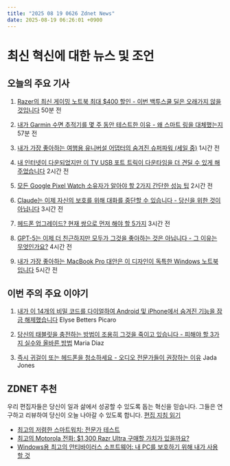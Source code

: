 ```yaml
---
title: "2025 08 19 0626 Zdnet News"
date: 2025-08-19 06:26:01 +0900
---
```


# 최신 혁신에 대한 뉴스 및 조언
## 오늘의 주요 기사 

1. [Razer의 최신 게이밍 노트북 최대 $400 할인 - 이번 백투스쿨 딜은 오래가지 않을 것입니다](https://www.zdnet.com/article/save-up-to-400-on-razers-newest-gaming-laptop-this-back-to-school-deal-deal-wont-last-long/) 50분 전 

2. [내가 Garmin 수면 추적기를 몇 주 동안 테스트한 이유 - 왜 스마트 링을 대체했는지](https://www.zdnet.com/article/i-tested-this-garmin-sleep-tracker-for-weeks-heres-why-it-replaces-my-smart-ring-for-good/) 57분 전 

3. [내가 가장 좋아하는 여행용 유니버설 어댑터의 숨겨진 슈퍼파워 (세일 중)](https://www.zdnet.com/article/my-new-favorite-universal-adapter-for-traveling-has-a-hidden-superpower-and-on-sale/) 1시간 전 

4. [내 인터넷이 다운되었지만 이 TV USB 포트 트릭이 다운타임을 더 견딜 수 있게 해주었습니다](https://www.zdnet.com/article/my-internet-went-down-but-this-tv-usb-port-trick-made-the-outage-more-bearable/) 2시간 전 

5. [모든 Google Pixel Watch 소유자가 알아야 할 2가지 간단한 성능 팁](https://www.zdnet.com/article/every-google-pixel-watch-owner-should-know-these-2-simple-performance-tricks/) 2시간 전 

6. [Claude는 이제 자신의 보호를 위해 대화를 중단할 수 있습니다 - 당신을 위한 것이 아닙니다](https://www.zdnet.com/article/claude-can-now-stop-conversations-for-its-own-protection-not-yours/) 3시간 전 

7. [헤드폰 업그레이드? 현재 쌍으로 먼저 해야 할 5가지](https://www.zdnet.com/article/upgrading-your-headphones-5-things-i-recommend-doing-with-your-current-pair-first/) 3시간 전 

8. [GPT-5는 이제 더 친근하지만 모두가 그것을 좋아하는 것은 아닙니다 - 그 이유는 무엇인가요?](https://www.zdnet.com/article/gpt-5-is-friendlier-now-but-not-everyone-likes-it-heres-why/) 4시간 전 

9. [내가 가장 좋아하는 MacBook Pro 대안은 이 디자인이 독특한 Windows 노트북입니다](https://www.zdnet.com/article/why-my-favorite-macbook-pro-alternative-is-this-windows-laptop-with-a-striking-design/) 5시간 전

## 이번 주의 주요 이야기 

1. [내가 이 14개의 비밀 코드를 다이얼하여 Android 및 iPhone에서 숨겨진 기능을 잠금 해제했습니다](https://www.zdnet.com/article/i-dialed-these-14-secret-codes-to-unlock-hidden-features-on-my-android-and-iphone/) Elyse Betters Picaro 

2. [당신의 태블릿을 충전하는 방법이 조용히 그것을 죽이고 있습니다 - 피해야 할 3가지 실수와 올바른 방법](https://www.zdnet.com/article/how-youre-charging-your-tablet-is-quietly-killing-it-3-mistakes-to-avoid-and-the-right-way/) Maria Diaz 

3. [즉시 귀걸이 또는 헤드폰을 청소하세요 - 오디오 전문가들이 권장하는 이유](https://www.zdnet.com/article/stop-and-clean-your-earbuds-or-headphones-asap-heres-why-audio-experts-encourage-it/) Jada Jones

## ZDNET 추천 
우리 편집자들은 당신이 일과 삶에서 성공할 수 있도록 돕는 혁신을 믿습니다. 그들은 연구하고 리뷰하여 당신이 오늘 나아갈 수 있도록 합니다. [편집 지침 읽기](https://www.zdnet.com/editorial-guidelines/)

- [최고의 저렴한 스마트워치: 전문가 테스트](https://www.zdnet.com/article/best-cheap-smartwatch/) 
- [최고의 Motorola 전화: $1,300 Razr Ultra 구매할 가치가 있을까요?](https://www.zdnet.com/article/best-motorola-phone/) 
- [Windows용 최고의 안티바이러스 소프트웨어: 내 PC를 보호하기 위해 내가 사용할 것](https://www.zdnet.com/article/best-antivirus-software-for-windows/)